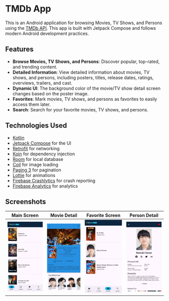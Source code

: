 # TMDb App

This is an Android application for browsing Movies, TV Shows, and Persons using the [TMDb API](https://www.themoviedb.org/documentation/api). This app is built with Jetpack Compose and follows modern Android development practices.

## Features

*   **Browse Movies, TV Shows, and Persons**: Discover popular, top-rated, and trending content.
*   **Detailed Information**: View detailed information about movies, TV shows, and persons, including posters, titles, release dates, ratings, overviews, trailers, and cast.
*   **Dynamic UI**: The background color of the movie/TV show detail screen changes based on the poster image.
*   **Favorites**: Mark movies, TV shows, and persons as favorites to easily access them later.
*   **Search**: Search for your favorite movies, TV shows, and persons.

## Technologies Used

*   [Kotlin](https://kotlinlang.org/)
*   [Jetpack Compose](https://developer.android.com/jetpack/compose) for the UI
*   [Retrofit](https://square.github.io/retrofit/) for networking
*   [Koin](https://insert-koin.io/) for dependency injection
*   [Room](https://developer.android.com/training/data-storage/room) for local database
*   [Coil](https://coil-kt.github.io/coil/compose/) for image loading
*   [Paging 3](https://developer.android.com/topic/libraries/architecture/paging/v3-overview) for pagination
*   [Lottie](https://lottiefiles.com/plugins/android) for animations
*   [Firebase Crashlytics](https://firebase.google.com/docs/crashlytics) for crash reporting
*   [Firebase Analytics](https://firebase.google.com/docs/analytics) for analytics

## Screenshots

| Main Screen | Movie Detail | Favorite Screen | Person Detail |
| :---: | :---: | :---: | :---: |
| ![Main Screen](screenshots/main_screen.jpeg) | ![Movie Detail](screenshots/movie_detail_screen.jpeg) | ![Favorite Screen](screenshots/favorite_screen.jpeg) | ![Person Detail](screenshots/person_detail_page.jpeg) |

